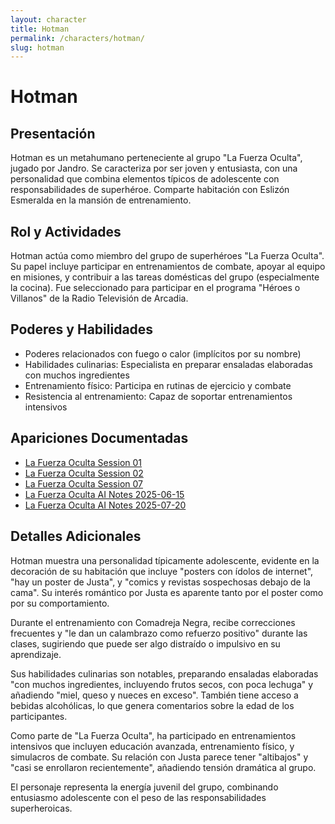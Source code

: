 ```yaml
---
layout: character
title: Hotman
permalink: /characters/hotman/
slug: hotman
---
```


# Hotman

## Presentación
Hotman es un metahumano perteneciente al grupo "La Fuerza Oculta", jugado por Jandro. Se caracteriza por ser joven y entusiasta, con una personalidad que combina elementos típicos de adolescente con responsabilidades de superhéroe. Comparte habitación con Eslizón Esmeralda en la mansión de entrenamiento.

## Rol y Actividades
Hotman actúa como miembro del grupo de superhéroes "La Fuerza Oculta". Su papel incluye participar en entrenamientos de combate, apoyar al equipo en misiones, y contribuir a las tareas domésticas del grupo (especialmente la cocina). Fue seleccionado para participar en el programa "Héroes o Villanos" de la Radio Televisión de Arcadia.

## Poderes y Habilidades
- Poderes relacionados con fuego o calor (implícitos por su nombre)
- Habilidades culinarias: Especialista en preparar ensaladas elaboradas con muchos ingredientes
- Entrenamiento físico: Participa en rutinas de ejercicio y combate
- Resistencia al entrenamiento: Capaz de soportar entrenamientos intensivos

## Apariciones Documentadas
- [La Fuerza Oculta Session 01](../../campaigns/la-fuerza-oculta/manual-notes/session-01.md)
- [La Fuerza Oculta Session 02](../../campaigns/la-fuerza-oculta/manual-notes/session-02.md)
- [La Fuerza Oculta Session 07](../../campaigns/la-fuerza-oculta/manual-notes/session-07.md)
- [La Fuerza Oculta AI Notes 2025-06-15](../../campaigns/la-fuerza-oculta/ai-notes/2025-06-15-gemini-notes.md)
- [La Fuerza Oculta AI Notes 2025-07-20](../../campaigns/la-fuerza-oculta/ai-notes/2025-07-20-gemini-notes.md)

## Detalles Adicionales
Hotman muestra una personalidad típicamente adolescente, evidente en la decoración de su habitación que incluye "posters con ídolos de internet", "hay un poster de Justa", y "comics y revistas sospechosas debajo de la cama". Su interés romántico por Justa es aparente tanto por el poster como por su comportamiento.

Durante el entrenamiento con Comadreja Negra, recibe correcciones frecuentes y "le dan un calambrazo como refuerzo positivo" durante las clases, sugiriendo que puede ser algo distraído o impulsivo en su aprendizaje.

Sus habilidades culinarias son notables, preparando ensaladas elaboradas "con muchos ingredientes, incluyendo frutos secos, con poca lechuga" y añadiendo "miel, queso y nueces en exceso". También tiene acceso a bebidas alcohólicas, lo que genera comentarios sobre la edad de los participantes.

Como parte de "La Fuerza Oculta", ha participado en entrenamientos intensivos que incluyen educación avanzada, entrenamiento físico, y simulacros de combate. Su relación con Justa parece tener "altibajos" y "casi se enrollaron recientemente", añadiendo tensión dramática al grupo.

El personaje representa la energía juvenil del grupo, combinando entusiasmo adolescente con el peso de las responsabilidades superheroicas.